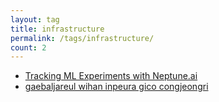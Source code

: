 ```yaml
---
layout: tag
title: infrastructure
permalink: /tags/infrastructure/
count: 2
---
```


- [Tracking ML Experiments with Neptune.ai](https://kozodoi.me/blog/20210430/tracking-experiments)
- [gaebaljareul wihan inpeura gico congjeongri](https://futurecreator.github.io/2018/11/09/it-infrastructure-basics/)
